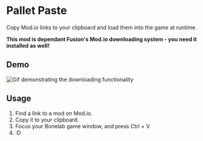 # Pallet Paste

Copy Mod.io links to your clipboard and load them into the game at runtime.

**This mod is dependant Fusion's Mod.io downloading system - you need it installed as well!**

## Demo

![Gif demonstrating the downloading functionality](https://files.catbox.moe/d90jwq.gif)

## Usage

1. Find a link to a mod on Mod.io.
2. Copy it to your clipboard.
3. Focus your Bonelab game window, and press Ctrl + V.
4. :D
